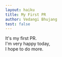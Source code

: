 ```yaml
---
layout: haiku
title: My First PR
author: Vedangi Bhujang
test: false
---
```


It's my first PR.<br>
I'm very happy today,<br>
I hope to do more.<br>

